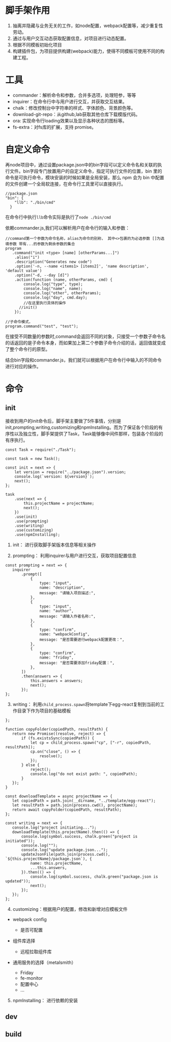 # 脚手架作用
1. 抽离并隐藏与业务无关的工作，如node配置，webpack配置等，减少重复性劳动。
2. 通过与用户交互动态获取配置信息，对项目进行动态配置。
3. 根据不同模板初始化项目
4. 构建插件包，为项目提供构建(webpack)能力，使得不同模板可使用不同的构建工程。

# 工具
* commander：解析命令和参数，合并多选项，处理短参，等等
* inquirer：在命令行中与用户进行交互，并获取交互结果。
* chalk：修改控制台中字符串的样式、字体颜色、背景颜色等。
* download-git-repo：从github,lab获取其他仓库下载模版代码。
* ora: 实现命令行loading效果以及显示各种状态的图标等。
* fs-extra：对fs库的扩展，支持 promise。

# 自定义命令
再node项目中，通过设置package.json中的bin字段可以定义命令名和关联的执行文件。bin字段专门放置用户的自定义命令，指定可执行文件的位置，bin 里的命令是可执行命令，模块安装的时候如果是全局安装，那么 npm 会为 bin 中配置的文件创建一个全局软连接，在命令行工具里可以直接执行。
```
//package.json
"bin": {
    "llb": "./bin/cmd"
  }
```
在命令行中执行`llb`命令实际是执行了`node ./bin/cmd`

依赖commander.js,我们可以解析用户在命令行的输入和参数：
```
//command第一个参数为命令名称，alias为命令的别称， 其中<>包裹的为必选参数 []为选填参数 带有...的参数为剩余参数的集合
program
   .command("init <type> [name] [otherParams...]")
	.alias("i")
	.description("Generates new code")
	.option('-n, --name <items1> [items2]', 'name description', 'default value')
	.option("-d, --day [d]")
	.action(function (name, otherParams, cmd) {
		console.log("type", type);
		console.log("name", name);
		console.log("other", otherParams);
		console.log("day", cmd.day);
		//在这里执行具体的操作
      //init()
	});

//子命令模式，
program.command("test", "test");
````
在接受不同数量的参数时,command会返回不同的对象，只接受一个参数子命令名的话返回的是子命令本身，而如果加上第二个参数子命令介绍的话，返回值就变成了整个命令行的原型。

结合bin字段和commander.js，我们就可以根据用户在命令行中输入的不同命令进行对应的操作。

# 命令
## init
接收到用户的init命令后，脚手架主要做了5件事情，分别是init,prompting,writing,customizing和npmInstalling。而为了保证各个阶段的有序性以及独立性，脚手架提供了Task，Task能够像中间件那样，包装各个阶段的有序执行。
```
const Task = require("./Task");

const task = new Task();

const init = next => {
	let version = require("../package.json").version;
	console.log(`version: ${version}`);
	next();
};

task
	.use(next => {
		this.projectName = projectName;
		next();
	})
	.use(init)
	.use(prompting)
	.use(writing)
	.use(customizing)
	.use(npmInstalling);
```

 1. init：
 进行获取脚手架版本信息等相关操作

 2. prompting：
 利用inquirer与用户进行交互，获取项目配置信息
 ```
 const prompting = next => {
	inquirer
		.prompt([
			{
				type: "input",
				name: "description",
				message: "请输入项目描述:",
			},
			{
				type: "input",
				name: "author",
				message: "请输入作者名称:",
			},
			{
				type: "confirm",
				name: "webpackConfig",
				message: "是否需要进行webpack配置更改：",
			},
			{
				type: "confirm",
				name: "friday",
				message: "是否需要添加friday配置：",
			},
		])
		.then(answers => {
			this.answers = answers;
			next();
		});
};
 ```

 3. writing：
 利用`child_process.spawn`将template下egg-react复制到当前的工作目录下作为项目的基础模板
 ```
 };

function copyFolder(copiedPath, resultPath) {
	return new Promise((resolve, reject) => {
		if (fs.existsSync(copiedPath)) {
			let cp = child_process.spawn("cp", ["-r", copiedPath, resultPath]);
			cp.on("close", () => {
				resolve();
			});
		} else {
			reject();
			console.log("do not exist path: ", copiedPath);
		}
	});
}

const downloadTemplate = async projectName => {
	let copiedPath = path.join(__dirname, "../template/egg-react");
	let resultPath = path.join(process.cwd(), projectName);
	return await copyFolder(copiedPath, resultPath);
};

const writing = next => {
	console.log("project initiating...");
	downloadTemplate(this.projectName).then(() => {
		console.log(symbol.success, chalk.green("project is initiated"));
		console.log("");
		console.log("update package.json...");
		updateJsonFile(path.join(process.cwd(), `${this.projectName}/package.json`), {
			name: this.projectName,
			...this.answers,
		}).then(() => {
			console.log(symbol.success, chalk.green("package.json is updated"));
			next();
		});
	});
};
 ```

4. customizing：根据用户的配置，修改和新增对应模板文件
 * webpack config
    * 是否可配置

 * 组件库选择
    * 远程拉取组件库

 * 通用服务的选择（metalsmith）
    * Friday
    * fe-monitor
    * 配置中心
    * ...
    
 5. npmInstalling：
 进行依赖的安装

 ## dev
 

 ## build

